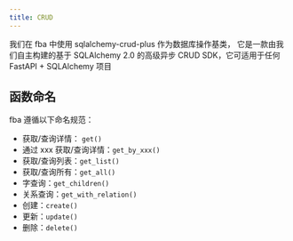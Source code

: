 ```yaml
---
title: CRUD
---
```


我们在 fba 中使用 sqlalchemy-crud-plus 作为数据库操作基类，
它是一款由我们自主构建的基于 SQLAlchemy 2.0 的高级异步 CRUD SDK，它可适用于任何 FastAPI + SQLAlchemy 项目

<RepoCard repo="fastapi-practices/sqlalchemy-crud-plus" />

## 函数命名

fba 遵循以下命名规范：

- 获取/查询详情： `get()`
- 通过 xxx 获取/查询详情：`get_by_xxx()`
- 获取/查询列表：`get_list()`
- 获取/查询所有：`get_all()`
- 字查询：`get_children()`
- 关系查询：`get_with_relation()`
- 创建：`create()`
- 更新：`update()`
- 删除：`delete()`
